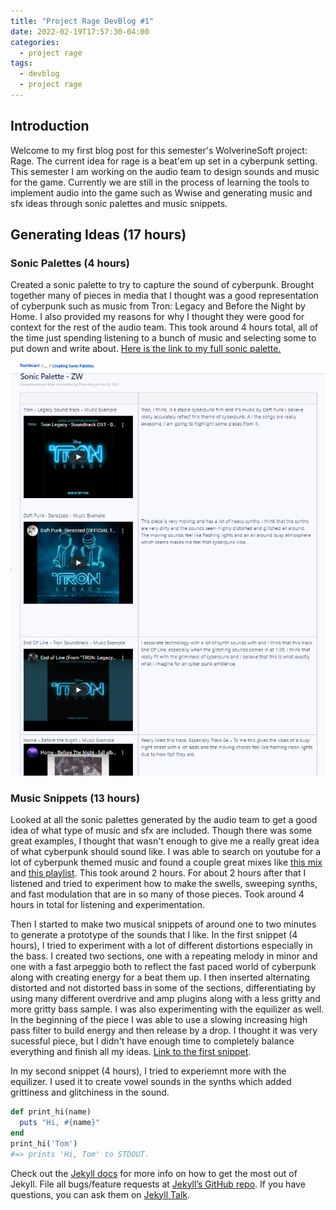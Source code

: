 ```yaml
---
title: "Project Rage DevBlog #1"
date: 2022-02-19T17:57:30-04:00
categories:
  - project rage
tags:
  - devblog
  - project rage
---
```


## Introduction

Welcome to my first blog post for this semester's WolverineSoft project: Rage. The current idea for rage is a beat'em up set in a cyberpunk setting. This semester I am working on the audio team to design sounds and music for the game. Currently we are still in the process of learning the tools to implement audio into the game such as Wwise and generating music and sfx ideas through sonic palettes and music snippets.

## Generating Ideas (17 hours)

### Sonic Palettes (4 hours)

Created a sonic palette to try to capture the sound of cyberpunk. Brought together many of pieces in media that I thought was a good representation of cyberpunk such as music from Tron: Legacy and Before the Night by Home. I also provided my reasons for why I thought they were good for context for the rest of the audio team. This took around 4 hours total, all of the time just spending listening to a bunch of music and selecting some to put down and write about. [Here is the link to my full sonic palette.](https://studio.eecs.umich.edu/confluence/display/W2WSP/Sonic+Palette+-+ZW)

<img src="../assets/images/Sonic Palette Picture.png" alt="My Sonic Palette">

### Music Snippets (13 hours)

Looked at all the sonic palettes generated by the audio team to get a good idea of what type of music and sfx are included. Though there was some great examples, I thought that wasn't enough to give me a really great idea of what cyberpunk should sound like. I was able to search on youtube for a lot of cyberpunk themed music and found a couple great mixes like [this mix](https://www.youtube.com/watch?v=7JqKRqOmzi0) and [this playlist](https://www.youtube.com/watch?v=wcOhAodaW5Y&list=PLcx8DGkalsx4JPyF7VmDIOg1rzLR-suB4). This took around 2 hours. For about 2 hours after that I listened and tried to experiment how to make the swells, sweeping synths, and fast modulation that are in so many of those pieces. Took around 4 hours in total for listening and experimentation.

Then I started to make two musical snippets of around one to two minutes to generate a prototype of the sounds that I like. In the first snippet (4 hours), I tried to experiment with a lot of different distortions especially in the bass. I created two sections, one with a repeating melody in minor and one with a fast arpeggio both to reflect the fast paced world of cyberpunk along with creating energy for a beat them up. I then inserted alternating distorted and not distorted bass in some of the sections, differentiating by using many different overdrive and amp plugins along with a less gritty and more gritty bass sample. I was also experimenting with the equilizer as well. In the beginning of the piece I was able to use a slowing increasing high pass filter to build energy and then release by a drop. I thought it was very sucessful piece, but I didn't have enough time to completely balance everything and finish all my ideas. [Link to the first snippet](https://studio.eecs.umich.edu/jira/secure/attachment/12022/Snippet1.wav).

In my second snippet (4 hours), I tried to experiemnt more with the equilizer. I used it to create vowel sounds in the synths which added grittiness and glitchiness in the sound. 


```ruby
def print_hi(name)
  puts "Hi, #{name}"
end
print_hi('Tom')
#=> prints 'Hi, Tom' to STDOUT.
```

Check out the [Jekyll docs][jekyll-docs] for more info on how to get the most out of Jekyll. File all bugs/feature requests at [Jekyll’s GitHub repo][jekyll-gh]. If you have questions, you can ask them on [Jekyll Talk][jekyll-talk].

[jekyll-docs]: https://jekyllrb.com/docs/home
[jekyll-gh]:   https://github.com/jekyll/jekyll
[jekyll-talk]: https://talk.jekyllrb.com/
